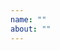 ```yaml
---
name: ""
about: ""
---
```


<!--

!!! IMPORTANT !!!

Before creating your issue:

* **Have a question?** Find community resources at https://github.com/asyncapi/community/issues/1.

* **Found an editing mistake?** Create a Pull Request with the edited fix. The Github UI allows you to edit files directly, find the source files at [asyncapi/spec/tree/master/spec](https://www.github.com/asyncapi/spec/tree/master/spec).

* **Improvements to documentation?** Head over to [asyncapi/website](https://www.github.com/asyncapi/website).

* **Feature request?** First read [asyncapi/spec/blob/master/CONTRIBUTING.md](https://www.github.com/asyncapi/spec/blob/master/CONTRIBUTING.md) and prefer creating a Pull Request!

-->
